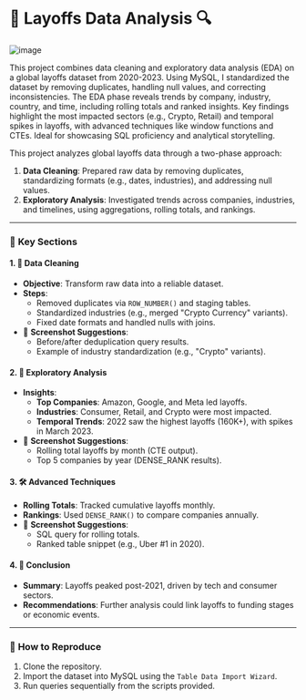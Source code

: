 # 👞 Layoffs Data Analysis 🔍

![image](https://github.com/user-attachments/assets/85fecb70-58de-495c-abb0-ed8cda3c9123)

 This project combines data cleaning and exploratory data analysis (EDA) on a global layoffs dataset from 2020-2023. Using MySQL, I standardized the dataset by removing duplicates, handling null values, and correcting inconsistencies. The EDA phase reveals trends by company, industry, country, and time, including rolling totals and ranked insights. Key findings highlight the most impacted sectors (e.g., Crypto, Retail) and temporal spikes in layoffs, with advanced techniques like window functions and CTEs. Ideal for showcasing SQL proficiency and analytical storytelling.

This project analyzes global layoffs data through a two-phase approach: 

1. **Data Cleaning**: Prepared raw data by removing duplicates, standardizing formats (e.g., dates, industries), and addressing null values.  
2. **Exploratory Analysis**: Investigated trends across companies, industries, and timelines, using aggregations, rolling totals, and rankings.  


---

### 🔑 **Key Sections**  

#### 1. 🧹 **Data Cleaning**  
- **Objective**: Transform raw data into a reliable dataset.  
- **Steps**:  
  - Removed duplicates via `ROW_NUMBER()` and staging tables.  
  - Standardized industries (e.g., merged "Crypto Currency" variants).  
  - Fixed date formats and handled nulls with joins.  
- 📌 **Screenshot Suggestions**:  
  - Before/after deduplication query results.  
  - Example of industry standardization (e.g., "Crypto" variants).  

#### 2. 🔎 **Exploratory Analysis**  
- **Insights**:  
  - **Top Companies**: Amazon, Google, and Meta led layoffs.  
  - **Industries**: Consumer, Retail, and Crypto were most impacted.  
  - **Temporal Trends**: 2022 saw the highest layoffs (160K+), with spikes in March 2023.  
- 📌 **Screenshot Suggestions**:  
  - Rolling total layoffs by month (CTE output).  
  - Top 5 companies by year (DENSE_RANK results).  

#### 3. 🛠️ **Advanced Techniques**  
- **Rolling Totals**: Tracked cumulative layoffs monthly.  
- **Rankings**: Used `DENSE_RANK()` to compare companies annually.  
- 📌 **Screenshot Suggestions**:  
  - SQL query for rolling totals.  
  - Ranked table snippet (e.g., Uber #1 in 2020).  

#### 4. 📝 **Conclusion**  
- **Summary**: Layoffs peaked post-2021, driven by tech and consumer sectors.  
- **Recommendations**: Further analysis could link layoffs to funding stages or economic events.  

---

### 🧬 **How to Reproduce** 
1. Clone the repository.  
2. Import the dataset into MySQL using the `Table Data Import Wizard`.  
3. Run queries sequentially from the scripts provided.  
